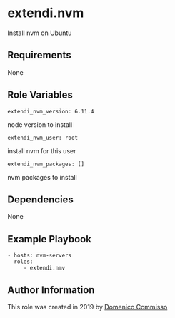 extendi.nvm
=========

Install nvm on Ubuntu

Requirements
------------

None

Role Variables
--------------

    extendi_nvm_version: 6.11.4

node version to install

    extendi_nvm_user: root

install nvm for this user

    extendi_nvm_packages: []

nvm packages to install

Dependencies
------------

None

Example Playbook
----------------

    - hosts: nvm-servers
      roles:
         - extendi.nmv

Author Information
------------------

This role was created in 2019 by [Domenico Commisso](mailto:commisso@extendi.it)
